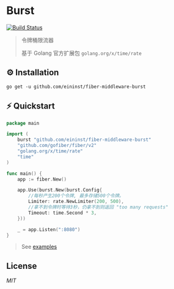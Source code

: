 # Burst

[![Build Status](https://travis-ci.org/ivpusic/grpool.svg?branch=master)](https://github.com/infinitasx/easi-go-aws)

> 令牌桶限流器
>
> 基于 Golang 官方扩展包 `golang.org/x/time/rate`

## ⚙ Installation

```text
go get -u github.com/eininst/fiber-middleware-burst
```

## ⚡ Quickstart

```go
package main

import (
    burst "github.com/eininst/fiber-middleware-burst"
    "github.com/gofiber/fiber/v2"
    "golang.org/x/time/rate"
    "time"
)

func main() {
    app := fiber.New()

    app.Use(burst.New(burst.Config{
        //每秒产生200个令牌, 最多存储500个令牌。
        Limiter: rate.NewLimiter(200, 500),
        //拿不到令牌时等待3秒，仍拿不到则返回 "too many requests"
        Timeout: time.Second * 3,
    }))

    _ = app.Listen(":8080")
}
```

> See [examples](/examples)

## License

*MIT*